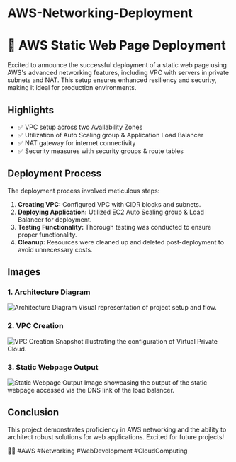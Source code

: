 # AWS-Networking-Deployment
# 🚀 AWS Static Web Page Deployment

Excited to announce the successful deployment of a static web page using AWS's advanced networking features, including VPC with servers in private subnets and NAT. This setup ensures enhanced resiliency and security, making it ideal for production environments.

## Highlights

- ✅ VPC setup across two Availability Zones
- ✅ Utilization of Auto Scaling group & Application Load Balancer
- ✅ NAT gateway for internet connectivity
- ✅ Security measures with security groups & route tables

## Deployment Process

The deployment process involved meticulous steps:

1. **Creating VPC:** Configured VPC with CIDR blocks and subnets.
2. **Deploying Application:** Utilized EC2 Auto Scaling group & Load Balancer for deployment.
3. **Testing Functionality:** Thorough testing was conducted to ensure proper functionality.
4. **Cleanup:** Resources were cleaned up and deleted post-deployment to avoid unnecessary costs.

## Images

### 1. Architecture Diagram
![Architecture Diagram](images/architecture_diagram.png)
Visual representation of project setup and flow.

### 2. VPC Creation
![VPC Creation](images/vpc_creation.png)
Snapshot illustrating the configuration of Virtual Private Cloud.

### 3. Static Webpage Output
![Static Webpage Output](images/webpage_output.png)
Image showcasing the output of the static webpage accessed via the DNS link of the load balancer.

## Conclusion

This project demonstrates proficiency in AWS networking and the ability to architect robust solutions for web applications. Excited for future projects! 

👨‍💻 #AWS #Networking #WebDevelopment #CloudComputing
